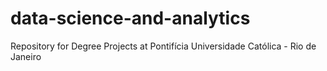 # data-science-and-analytics
 Repository for Degree Projects at Pontifícia Universidade Católica - Rio de Janeiro
